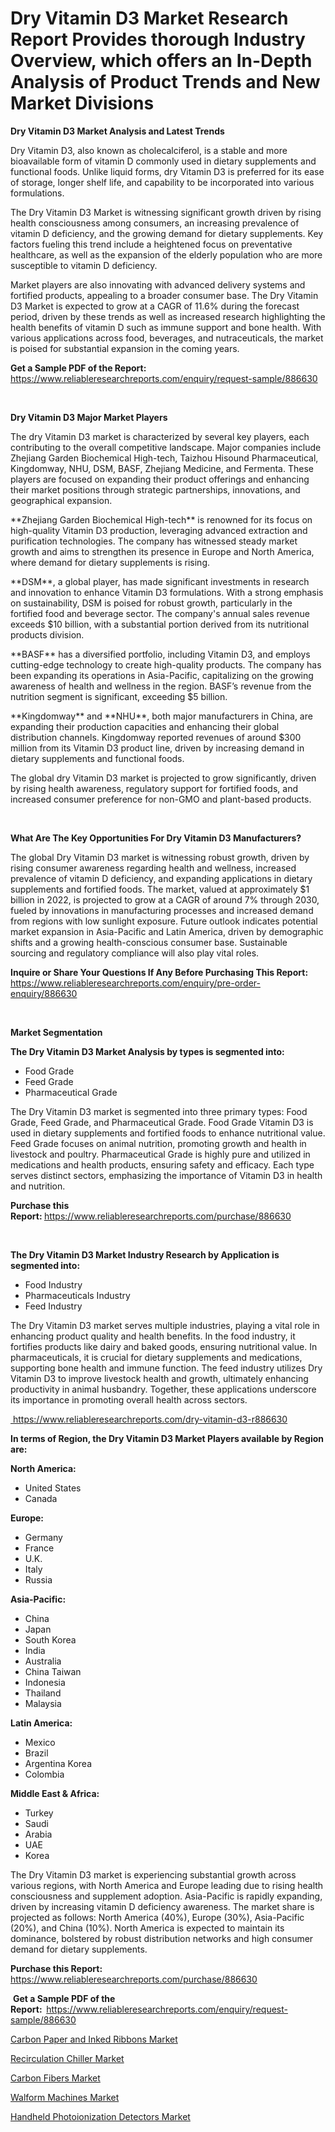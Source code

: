 <p><h1>Dry Vitamin D3 Market Research Report Provides thorough Industry Overview, which offers an In-Depth Analysis of Product Trends and New Market Divisions</h1></p><p><strong>Dry Vitamin D3 Market Analysis and Latest Trends</strong></p>
<p><p>Dry Vitamin D3, also known as cholecalciferol, is a stable and more bioavailable form of vitamin D commonly used in dietary supplements and functional foods. Unlike liquid forms, dry Vitamin D3 is preferred for its ease of storage, longer shelf life, and capability to be incorporated into various formulations. </p><p>The Dry Vitamin D3 Market is witnessing significant growth driven by rising health consciousness among consumers, an increasing prevalence of vitamin D deficiency, and the growing demand for dietary supplements. Key factors fueling this trend include a heightened focus on preventative healthcare, as well as the expansion of the elderly population who are more susceptible to vitamin D deficiency. </p><p>Market players are also innovating with advanced delivery systems and fortified products, appealing to a broader consumer base. The Dry Vitamin D3 Market is expected to grow at a CAGR of 11.6% during the forecast period, driven by these trends as well as increased research highlighting the health benefits of vitamin D such as immune support and bone health. With various applications across food, beverages, and nutraceuticals, the market is poised for substantial expansion in the coming years.</p></p>
<p><strong>Get a Sample PDF of the Report:&nbsp;</strong> <a href="https://www.reliableresearchreports.com/enquiry/request-sample/886630?utm_campaign=2197&utm_medium=2&utm_source=Github&utm_content=ia&utm_term=30012025&utm_id=dry-vitamin-d3">https://www.reliableresearchreports.com/enquiry/request-sample/886630</a></p>
<p>&nbsp;</p>
<p><strong>Dry Vitamin D3 Major Market Players</strong></p>
<p><p>The dry Vitamin D3 market is characterized by several key players, each contributing to the overall competitive landscape. Major companies include Zhejiang Garden Biochemical High-tech, Taizhou Hisound Pharmaceutical, Kingdomway, NHU, DSM, BASF, Zhejiang Medicine, and Fermenta. These players are focused on expanding their product offerings and enhancing their market positions through strategic partnerships, innovations, and geographical expansion.</p><p>**Zhejiang Garden Biochemical High-tech** is renowned for its focus on high-quality Vitamin D3 production, leveraging advanced extraction and purification technologies. The company has witnessed steady market growth and aims to strengthen its presence in Europe and North America, where demand for dietary supplements is rising.</p><p>**DSM**, a global player, has made significant investments in research and innovation to enhance Vitamin D3 formulations. With a strong emphasis on sustainability, DSM is poised for robust growth, particularly in the fortified food and beverage sector. The company's annual sales revenue exceeds $10 billion, with a substantial portion derived from its nutritional products division.</p><p>**BASF** has a diversified portfolio, including Vitamin D3, and employs cutting-edge technology to create high-quality products. The company has been expanding its operations in Asia-Pacific, capitalizing on the growing awareness of health and wellness in the region. BASF’s revenue from the nutrition segment is significant, exceeding $5 billion.</p><p>**Kingdomway** and **NHU**, both major manufacturers in China, are expanding their production capacities and enhancing their global distribution channels. Kingdomway reported revenues of around $300 million from its Vitamin D3 product line, driven by increasing demand in dietary supplements and functional foods.</p><p>The global dry Vitamin D3 market is projected to grow significantly, driven by rising health awareness, regulatory support for fortified foods, and increased consumer preference for non-GMO and plant-based products.</p></p>
<p>&nbsp;</p>
<p><strong>What Are The Key Opportunities For Dry Vitamin D3 Manufacturers?</strong></p>
<p><p>The global Dry Vitamin D3 market is witnessing robust growth, driven by rising consumer awareness regarding health and wellness, increased prevalence of vitamin D deficiency, and expanding applications in dietary supplements and fortified foods. The market, valued at approximately $1 billion in 2022, is projected to grow at a CAGR of around 7% through 2030, fueled by innovations in manufacturing processes and increased demand from regions with low sunlight exposure. Future outlook indicates potential market expansion in Asia-Pacific and Latin America, driven by demographic shifts and a growing health-conscious consumer base. Sustainable sourcing and regulatory compliance will also play vital roles.</p></p>
<p><strong>Inquire or Share Your Questions If Any Before Purchasing This Report:</strong> <a href="https://www.reliableresearchreports.com/enquiry/pre-order-enquiry/886630?utm_campaign=2197&utm_medium=2&utm_source=Github&utm_content=ia&utm_term=30012025&utm_id=dry-vitamin-d3">https://www.reliableresearchreports.com/enquiry/pre-order-enquiry/886630</a></p>
<p>&nbsp;</p>
<p><strong>Market Segmentation</strong></p>
<p><strong>The Dry Vitamin D3 Market Analysis by types is segmented into:</strong></p>
<p><ul><li>Food Grade</li><li>Feed Grade</li><li>Pharmaceutical Grade</li></ul></p>
<p><p>The Dry Vitamin D3 market is segmented into three primary types: Food Grade, Feed Grade, and Pharmaceutical Grade. Food Grade Vitamin D3 is used in dietary supplements and fortified foods to enhance nutritional value. Feed Grade focuses on animal nutrition, promoting growth and health in livestock and poultry. Pharmaceutical Grade is highly pure and utilized in medications and health products, ensuring safety and efficacy. Each type serves distinct sectors, emphasizing the importance of Vitamin D3 in health and nutrition.</p></p>
<p><strong>Purchase this Report:&nbsp;</strong><a href="https://www.reliableresearchreports.com/purchase/886630?utm_campaign=2197&utm_medium=2&utm_source=Github&utm_content=ia&utm_term=30012025&utm_id=dry-vitamin-d3">https://www.reliableresearchreports.com/purchase/886630</a></p>
<p>&nbsp;</p>
<p><strong>The Dry Vitamin D3 Market Industry Research by Application is segmented into:</strong></p>
<p><ul><li>Food Industry</li><li>Pharmaceuticals Industry</li><li>Feed Industry</li></ul></p>
<p><p>The Dry Vitamin D3 market serves multiple industries, playing a vital role in enhancing product quality and health benefits. In the food industry, it fortifies products like dairy and baked goods, ensuring nutritional value. In pharmaceuticals, it is crucial for dietary supplements and medications, supporting bone health and immune function. The feed industry utilizes Dry Vitamin D3 to improve livestock health and growth, ultimately enhancing productivity in animal husbandry. Together, these applications underscore its importance in promoting overall health across sectors.</p></p>
<p><a href="https://www.reliableresearchreports.com/dry-vitamin-d3-r886630?utm_campaign=2197&utm_medium=2&utm_source=Github&utm_content=ia&utm_term=30012025&utm_id=dry-vitamin-d3">&nbsp;https://www.reliableresearchreports.com/dry-vitamin-d3-r886630</a></p>
<p><strong>In terms of Region, the Dry Vitamin D3 Market Players available by Region are:</strong></p>
<p>
    <p> <strong> North America: </strong>
        <ul>
            <li>United States</li>
            <li>Canada</li>
        </ul>
        </p> 
    <p> <strong> Europe: </strong>
        <ul>
            <li>Germany</li>
            <li>France</li>
            <li>U.K.</li>
            <li>Italy</li>
            <li>Russia</li>
        </ul>
        </p> 
    <p> <strong> Asia-Pacific: </strong>
        <ul>
            <li>China</li>
            <li>Japan</li>
            <li>South Korea</li>
            <li>India</li>
            <li>Australia</li>
            <li>China Taiwan</li>
            <li>Indonesia</li>
            <li>Thailand</li>
            <li>Malaysia</li>
        </ul>
        </p> 
    <p> <strong> Latin America: </strong>
        <ul>
            <li>Mexico</li>
            <li>Brazil</li>
            <li>Argentina Korea</li>
            <li>Colombia</li>
        </ul>
        </p> 
    <p> <strong> Middle East & Africa: </strong>
        <ul>
            <li>Turkey</li>
            <li>Saudi</li>
            <li>Arabia</li>
            <li>UAE</li>
            <li>Korea</li>
        </ul>
    </p>
    </p>
<p><p>The Dry Vitamin D3 market is experiencing substantial growth across various regions, with North America and Europe leading due to rising health consciousness and supplement adoption. Asia-Pacific is rapidly expanding, driven by increasing vitamin D deficiency awareness. The market share is projected as follows: North America (40%), Europe (30%), Asia-Pacific (20%), and China (10%). North America is expected to maintain its dominance, bolstered by robust distribution networks and high consumer demand for dietary supplements.</p></p>
<p><strong>Purchase this Report: </strong><a href="https://www.reliableresearchreports.com/purchase/886630?utm_campaign=2197&utm_medium=2&utm_source=Github&utm_content=ia&utm_term=30012025&utm_id=dry-vitamin-d3">https://www.reliableresearchreports.com/purchase/886630</a></p>
<p>&nbsp;<strong>Get a Sample PDF of the Report:&nbsp;&nbsp;</strong><a href="https://www.reliableresearchreports.com/enquiry/request-sample/886630?utm_campaign=2197&utm_medium=2&utm_source=Github&utm_content=ia&utm_term=30012025&utm_id=dry-vitamin-d3">https://www.reliableresearchreports.com/enquiry/request-sample/886630</a></p>
<p><strong></strong></p>
<p><p><a href="https://github.com/berbelsagwan/Market-Research-Report-List-1/blob/main/carbon-paper-and-inked-ribbons-market.md?utm_campaign=2197&utm_medium=2&utm_source=Github&utm_content=ia&utm_term=30012025&utm_id=dry-vitamin-d3">Carbon Paper and Inked Ribbons Market</a></p><p><a href="https://www.linkedin.com/pulse/sales-projections-analysis-recirculation-chiller-market-expected-agine?utm_campaign=2197&utm_medium=2&utm_source=Github&utm_content=ia&utm_term=30012025&utm_id=dry-vitamin-d3">Recirculation Chiller Market</a></p><p><a href="https://github.com/boyermaragaret8392/Market-Research-Report-List-1/blob/main/carbon-fibers-market.md?utm_campaign=2197&utm_medium=2&utm_source=Github&utm_content=ia&utm_term=30012025&utm_id=dry-vitamin-d3">Carbon Fibers Market</a></p><p><a href="https://www.linkedin.com/pulse/walform-machines-market-trends-strategic-insights-2025-2032-f92mc?utm_campaign=2197&utm_medium=2&utm_source=Github&utm_content=ia&utm_term=30012025&utm_id=dry-vitamin-d3">Walform Machines Market</a></p><p><a href="https://www.linkedin.com/pulse/global-handheld-photoionization-detectors-market-insights-p7ife?utm_campaign=2197&utm_medium=2&utm_source=Github&utm_content=ia&utm_term=30012025&utm_id=dry-vitamin-d3">Handheld Photoionization Detectors Market</a></p></p>